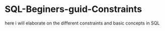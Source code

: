 # SQL-Beginers-guid-Constraints
here i will elaborate on the different constraints and basic concepts in SQL  
